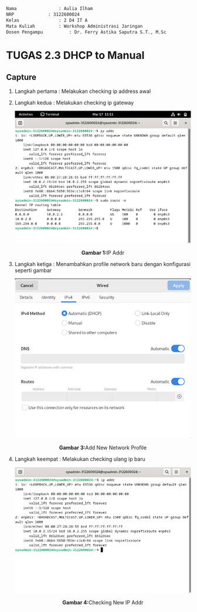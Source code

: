     Nama		        : Aulia Ilham
    NRP		        : 3122600024
    Kelas		        : 2 D4 IT A
    Mata Kuliah	        : Workshop Administrasi Jaringan
    Dosen Pengampu	        : Dr. Ferry Astika Saputra S.T., M.Sc

# TUGAS 2.3 DHCP to Manual

## Capture

1. Langkah pertama : Melakukan checking ip address awal
2. Langkah kedua : Melakukan checking ip gateway
    <div align="center">
    <img src="./assets/1.png">
    <p><strong>Gambar 1:</strong>IP Addr</p>
    </div>

3. Langkah ketiga : Menambahkan profile network baru dengan konfigurasi seperti gambar
    <div align="center">
    <img src="./assets/3.png">
    <p><strong>Gambar 3:</strong>Add New Network Profile</p>
    </div>

4. Langkah keempat : Melakukan checking ulang ip baru
    <div align="center">
    <img src="./assets/4.png">
    <p><strong>Gambar 4:</strong>Checking New IP Addr</p>
    </div>
